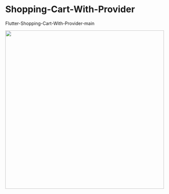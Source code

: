 # Shopping-Cart-With-Provider
Flutter-Shopping-Cart-With-Provider-main

<img src="[image URL](https://github.com/TalhaAbbas-code/Shopping-Cart-With-Provider/blob/main/2455e948-8568-40d2-bfd0-b1a857fb94d5.jpg?raw=true)"  width="500" height="500">
